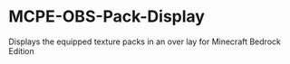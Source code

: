 # MCPE-OBS-Pack-Display
Displays the equipped texture packs in an over lay for Minecraft Bedrock Edition
